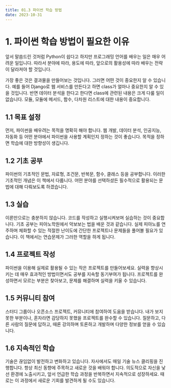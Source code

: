 ```yaml
---
title: 01.3 파이썬 학습 방법
date: 2023-10-31
---
```


# 1. 파이썬 학습 방법이 필요한 이유

앞서 말씀드린 것처럼 Python이 쉽다고 하지만 프로그래밍 언어를 배우는 일은 매우 어려운 일입니다. 따라서 분야에 따라, 용도에 따라, 앞으로의 활용성에 따라 배우는 전략이 달라져야 할 것입니다.

가장 좋은 것은 결과물을 만들어보는 것입니다. 그러면 어떤 것이 중요한지 알 수 있습니다. 예를 들어 Django로 웹 서비스를 만든다고 하면 class가 얼마나 중요한지 알 수 있을 것입니다. 반면 데이터 분석을 한다고 한다면 class에 관련된 내용은 크게 다룰 일이 없습니다. 모듈, 모듈에 메서드, 함수, 다차원 리스트에 대한 내용이 중요합니다.

## 1.1 목표 설정

먼저, 파이썬을 배우려는 목적을 명확히 해야 합니다. 웹 개발, 데이터 분석, 인공지능, 자동화 등 어떤 분야에서 파이썬을 사용할 계획인지 정하는 것이 좋습니다. 목적을 정하면 학습에 대한 방향성이 생깁니다.

## 1.2 기초 공부

파이썬의 기초적인 문법, 자료형, 조건문, 반복문, 함수, 클래스 등을 공부합니다. 이러한 기초적인 개념은 이 책에서 다룹니다. 어떤 분야를 선택하셨든 필수적으로 활용되는 문법에 대해 다뤄보도록 하겠습니다.

## 1.3 실습

이론만으로는 충분하지 않습니다. 코드를 작성하고 실행시켜보며 실습하는 것이 중요합니다. 기초 공부는 피아노학원에서 악보보는 법을 배운 것과 같습니다. 실제 피아노를 연주하며 체화할 수 있는 적절한 난이도에 간단한 프로젝트나 문제들을 풀어볼 필요가 있습니다. 이 책에서는 연습문제가 그러한 역할을 하게 됩니다.

## 1.4 프로젝트 작성

파이썬을 이용해 실제로 활용될 수 있는 작은 프로젝트를 만들어보세요. 실력을 향상시키는 데 매우 효과적인 방법이면서도 공부를 지속할 동기부여가 됩니다. 프로젝트를 완성하면서 모르는 부분은 찾아보고, 문제를 해결하며 실력을 키울 수 있습니다.

## 1.5 커뮤니티 참여

스터디 그룹이나 오픈소스 프로젝트, 커뮤니티에 참여하여 도움을 받습니다. 내가 보지 못한 부분이나, 혼자라면 감당하지 못했을 프로젝트를 완수할 수 있습니다. 질문하고, 다른 사람의 질문에 답하고, 때론 강의하며 토론하고 개발하며 다양한 정보를 얻을 수 있습니다.

## 1.6 지속적인 학습

기술은 끊임없이 발전하고 변화하고 있습니다. 자사에서도 매일 기술 뉴스 클리핑을 진행합니다. 항상 최신 동향에 주목하고 새로운 것을 배워야 합니다. 의도적으로 자신을 낯선 환경에 노출시키고, 앞서 언급한 학습 과정을 반복하면서 지속적으로 성장하세요. 때로는 이 과정에서 새로운 기회를 발견하게 될 수도 있습니다.
